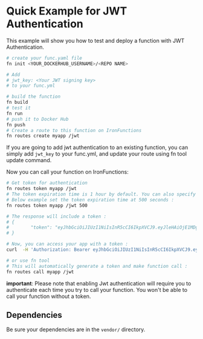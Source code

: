 # Quick Example for JWT Authentication

This example will show you how to test and deploy a function with JWT Authentication.

```sh
# create your func.yaml file
fn init <YOUR_DOCKERHUB_USERNAME>/<REPO NAME>

# Add 
# jwt_key: <Your JWT signing key>
# to your func.yml

# build the function
fn build
# test it
fn run
# push it to Docker Hub
fn push
# Create a route to this function on IronFunctions
fn routes create myapp /jwt


```

If you are going to add jwt authentication to an existing function,
you can simply add `jwt_key` to your func.yml, and update your route
using fn tool update command.

Now you can call your function on IronFunctions:

```sh
# Get token for authentication
fn routes token myapp /jwt
# The token expiration time is 1 hour by default. You can also specify the expiration time explicitly.
# Below example set the token expiration time at 500 seconds :
fn routes token myapp /jwt 500

# The response will include a token :
# {
#        "token": "eyJhbGciOiJIUzI1NiIsInR5cCI6IkpXVCJ9.eyJleHAiOjE1MDgwNTcwNTEsImlhdCI6MTUwODA1MzQ1MX0.3c_xUaleCdHy_fdU9zFB50j3hqwYWgPZ-EkTXV3VWag"
# }

# Now, you can access your app with a token :
curl  -H 'Authorization: Bearer eyJhbGciOiJIUzI1NiIsInR5cCI6IkpXVCJ9.eyJleHAiOjE1MDgwNTcwNTEsImlhdCI6MTUwODA1MzQ1MX0.3c_xUaleCdHy_fdU9zFB50j3hqwYWgPZ-EkTXV3VWag' http://localhost:8080/r/myapp/jwt

# or use fn tool
# This will automatically generate a token and make function call :
fn routes call myapp /jwt

```

__important__: Please note that enabling Jwt authentication will require you to authenticate each time you try to call your function.
You won't be able to call your function without a token.

## Dependencies

Be sure your dependencies are in the `vendor/` directory.

